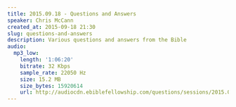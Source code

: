 ```yaml
---
title: 2015.09.18 - Questions and Answers
speaker: Chris McCann
created_at: 2015-09-18 21:30
slug: questions-and-answers
description: Various questions and answers from the Bible
audio:
  mp3_low:
    length: '1:06:20'
    bitrate: 32 Kbps
    sample_rate: 22050 Hz
    size: 15.2 MB
    size_bytes: 15920614
    url: http://audiocdn.ebiblefellowship.com/questions/sessions/2015.09.18_McCann_-_Questions_and_Answers.mp3
---
```

